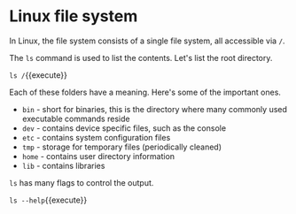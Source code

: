 # Linux file system

In Linux, the file system consists of a single file system, all accessible via `/`.

The `ls` command is used to list the contents. Let's list the root directory.

`ls /`{{execute}}

Each of these folders have a meaning. Here's some of the important ones.

* `bin` - short for binaries, this is the directory where many commonly used executable commands reside
* `dev` - contains device specific files, such as the console
* `etc` - contains system configuration files
* `tmp` - storage for temporary files (periodically cleaned)
* `home` - contains user directory information
* `lib` - contains libraries

`ls` has many flags to control the output.

`ls --help`{{execute}}
